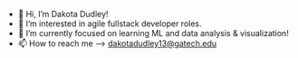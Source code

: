 <!--- A little bit about me --->
- 👋 Hi, I’m Dakota Dudley!
- 👀 I’m interested in agile fullstack developer roles.
- 🌱 I’m currently focused on learning ML and data analysis & visualization!
- 📫 How to reach me --> dakotadudley13@gatech.edu
